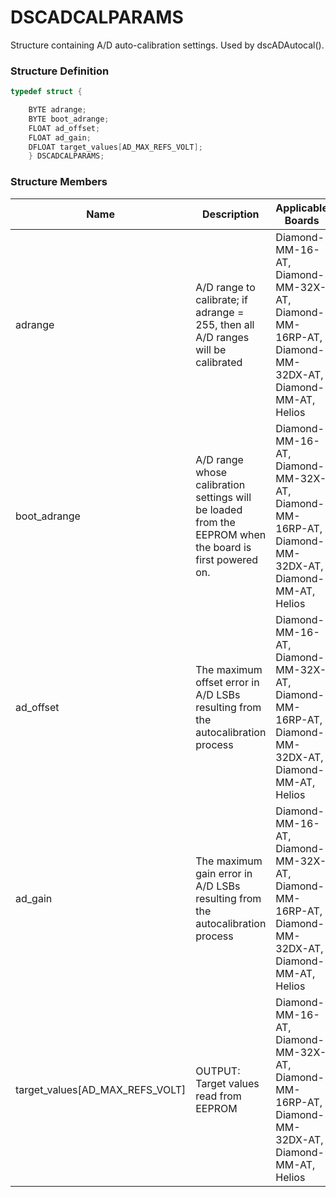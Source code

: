 # DSCADCALPARAMS

Structure containing A/D auto-calibration settings. Used by dscADAutocal().

### Structure Definition

```c
typedef struct { 

    BYTE adrange; 
    BYTE boot_adrange; 
    FLOAT ad_offset; 
    FLOAT ad_gain; 
    DFLOAT target_values[AD_MAX_REFS_VOLT];    
    } DSCADCALPARAMS;
```

### Structure Members

| Name                                 | Description                                                                                             | Applicable Boards                                                                                  |
| ------------------------------------ | ------------------------------------------------------------------------------------------------------- | -------------------------------------------------------------------------------------------------- |
| adrange                              | A/D range to calibrate; if adrange = 255, then all A/D ranges will be calibrated                        | Diamond-MM-16-AT, Diamond-MM-32X-AT, Diamond-MM-16RP-AT, Diamond-MM-32DX-AT, Diamond-MM-AT, Helios |
| boot\_adrange                        | A/D range whose calibration settings will be loaded from the EEPROM when the board is first powered on. | Diamond-MM-16-AT, Diamond-MM-32X-AT, Diamond-MM-16RP-AT, Diamond-MM-32DX-AT, Diamond-MM-AT, Helios |
| ad\_offset                           | The maximum offset error in A/D LSBs resulting from the autocalibration process                         | Diamond-MM-16-AT, Diamond-MM-32X-AT, Diamond-MM-16RP-AT, Diamond-MM-32DX-AT, Diamond-MM-AT, Helios |
| ad\_gain                             | The maximum gain error in A/D LSBs resulting from the autocalibration process                           | Diamond-MM-16-AT, Diamond-MM-32X-AT, Diamond-MM-16RP-AT, Diamond-MM-32DX-AT, Diamond-MM-AT, Helios |
| target\_values\[AD\_MAX\_REFS\_VOLT] | OUTPUT: Target values read from EEPROM                                                                  | Diamond-MM-16-AT, Diamond-MM-32X-AT, Diamond-MM-16RP-AT, Diamond-MM-32DX-AT, Diamond-MM-AT, Helios |
